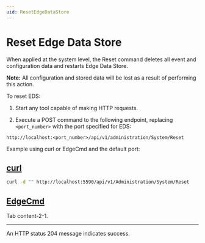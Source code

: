 ```yaml
---
uid: ResetEdgeDataStore
---
```


# Reset Edge Data Store

When applied at the system level, the Reset command deletes all event and configuration data and restarts Edge Data Store.

**Note:** All configuration and stored data will be lost as a result of performing this action.

To reset EDS:

1. Start any tool capable of making HTTP requests.

1. Execute a POST command to the following endpoint, replacing `<port_number>` with the port specified for EDS:

  ```http
  http://localhost:<port_number>/api/v1/administration/System/Reset
  ```

  Example using curl or EdgeCmd and the default port:

  ## [curl](#tab/tabid-1)
  
  ```bash
  curl -d "" http://localhost:5590/api/v1/Administration/System/Reset
  ```
  
  ## [EdgeCmd](#tab/tabid-2)
  
  Tab content-2-1.
  ***
  
  An HTTP status 204 message indicates success.
